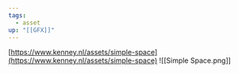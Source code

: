 ```yaml
---
tags:
  - asset
up: "[[GFX]]"
---
```

[https://www.kenney.nl/assets/simple-space](https://www.kenney.nl/assets/simple-space)
![[Simple Space.png]]
